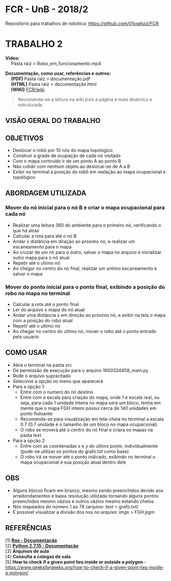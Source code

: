 # FCR - UnB - 2018/2
Repositório para trabalhos de robótica: https://github.com/01oseluiz/FCR  


# TRABALHO 2
**Video:**  
&emsp; Pasta raiz > Robo_em_funcionamento.mp4  

**Documentação, como usar, referências e outros:**  
&emsp; **(PDF)** Pasta raiz > documentação.pdf  
&emsp; **(HTML)** Pasta raiz > documentação.html  
&emsp; **(WIKI)** [FCR/wiki](https://github.com/01oseluiz/FCR/wiki)

> Recomenda-se a leitura na wiki pois a página é mais dinâmica e estruturada


## VISÃO GERAL DO TRABALHO

## OBJETIVOS
- Deslocar o robô por 10 nós do mapa topológico
- Construir a grade de ocupação de cada nó visitado
- Com o mapa contruido ir de um ponto A ao ponto B
- Não colidir com nenhum objeto ao deslocar-se de A a B
- Exibir no terminal a posição do robô em realação ao mapa ocupacional e topológico

## ABORDAGEM UTILIZADA
### Mover do nó inicial para o nó B e criar o mapa ocupacional para cada nó
- Realizar uma leitura 360 do ambiente para o primeiro nó, verificando o que há atrás
- Calcular a rota para até o nó B
- Andar x distância em diração ao proximo nó, e realizar um escaneamento para o mapa
- Ao cruzar de um nó para o outro, salvar o mapa no arquivo e inicializar outro mapa para o nó atual
- Repetir até o ultimo nó
- Ao chegar no centro do nó final, realizar um untimo escaneamento e salvar o mapa

### Mover do ponto inicial para o ponto final, exibindo a posição do robo no mapa no terminal
- Calcular a rota até o ponto final
- Ler do arquivo o mapa do nó atual
- Andar uma distância x em direção ao próximo nó, e exibir na tela o mapa com a posição do robo atual
- Repetir até o ultimo nó
- Ao chegar no centro do ultimo nó, mover o robo até o ponto entrado pelo usuario


## COMO USAR
- Abra o terminal na pasta src
- De permissão de execução para o arquivo 1600324458_main.py
- Rode o arquivo supracitado
- Selecione a opção no menu que aparecerá
- Para a opção 1:
    - Entre com o numero do nó destino
    - Entre com a escala para criação do mapa, onde 1 é escala real, ou seja, para cada 1 unidade inteira no mapa será um bloco,
    tenha em mente que o mapa FGH inteiro possui cerca de 140 unidades em ponto flutuante
    - Recomenda-se para visualização em tela-cheia no terminal a escala 0.7 (0.7 unidade é o tamanho de um bloco no mapa ocupacional)
    - O robo se moverá até o centro do nó final e criara os mapas na pasta text
- Para a opção 2:
    - Entre com as coordenadas x e y do ultimo ponto, individualmente (pode-se utilizar os pontos do grafo.txt como base)
    - O robo irá se mover até o ponto indicado, exibindo no terminal o mapa ocupacional e sua posição atual dentro dele

## OBS
- Alguns blocos ficam em branco, mesmo sendo preenchidos devido aos arredondamentos e baixa resolução utilizada
tornando alguns pontos preenchidos mesmo vázios e outros vázios mesmo estando cheios
- Nós mapeados do número 1 ao 78 (arquivo: text > grafo.txt)
- É possível visualizar a divisão dos nos no arquivo: imgs > FGH.pgm

## REFERÊNCIAS
[1] **[Ros - Documentação](http://wiki.ros.org/)**  
[2] **[Python 2.7.15 - Documentação](https://docs.python.org/2/index.html)**  
[3] **Arquivos de aula**  
[4] **Consulta a colegas de sala**  
[5] **How to check if a given point lies inside or outside a polygon** - https://www.geeksforgeeks.org/how-to-check-if-a-given-point-lies-inside-a-polygon/  